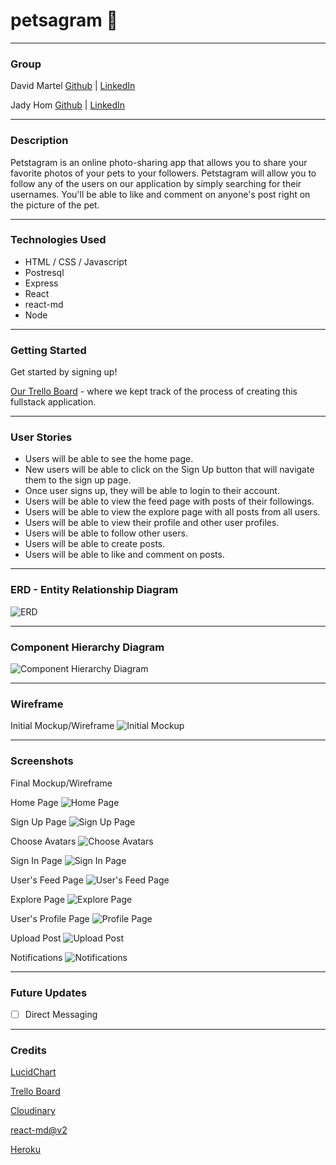 # petsagram 🐾
***
### Group

David Martel [Github](https://github.com/davey4) | [LinkedIn](https://www.linkedin.com/in/david-martel-8117981b9/)

Jady Hom [Github](https://github.com/jadyhome) | [LinkedIn](www.linkedin.com/in/jadyhom)

***

### Description
Petstagram is an online photo-sharing app that allows you to share your favorite photos of your pets to your followers. Petstagram will allow you to follow any of the users on our application by simply searching for their usernames. You'll be able to like and comment on anyone's post right on the picture of the pet.

***

### Technologies Used
* HTML / CSS / Javascript
* Postresql
* Express
* React
* react-md
* Node

***

### Getting Started

Get started by signing up! 

[Our Trello Board](https://trello.com/b/QHiIwRJ9/petstagram) - where we kept track of the process of creating this fullstack application.

***

### User Stories
* Users will be able to see the home page.
* New users will be able to click on the Sign Up button that will navigate them to the sign up page.
* Once user signs up, they will be able to login to their account.
* Users will be able to view the feed page with posts of their followings.
* Users will be able to view the explore page with all posts from all users.
* Users will be able to view their profile and other user profiles.
* Users will be able to follow other users.
* Users will be able to create posts.
* Users will be able to like and comment on posts.

***

### ERD - Entity Relationship Diagram
![ERD](assets/updated-ERD.png)

***

### Component Hierarchy Diagram
![Component Hierarchy Diagram](assets/updated-componentdiagram.png)

***

### Wireframe
Initial Mockup/Wireframe
![Initial Mockup](assets/initial-mockup.png)
***

### Screenshots
Final Mockup/Wireframe

Home Page
![Home Page](assets/homepage.png)

Sign Up Page
![Sign Up Page](assets/signup.png)

Choose Avatars
![Choose Avatars](assets/choose-avatars.png)

Sign In Page
![Sign In Page](assets/login.png)

User's Feed Page
![User's Feed Page](assets/feedpage.png)

Explore Page
![Explore Page](assets/explorepage.png)

User's Profile Page
![Profile Page](assets/profilepage.png)

Upload Post
![Upload Post](assets/upload-post.png)

Notifications
![Notifications](assets/notifications.png)
***

### Future Updates

- [ ] Direct Messaging

***

### Credits
[LucidChart](https://www.lucidchart.com/)

[Trello Board](trello.com)

[Cloudinary](https://cloudinary.com/)

[react-md@v2](https://react-md.dev/)

[Heroku](https://www.heroku.com/)